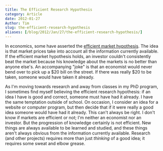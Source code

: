 ```yaml
---
title: The Efficient Research Hypothesis
category: Article
date: 2012-01-27
Author: Tim
slug: the-efficient-research-hypothesis
aliases: [/blog/2012/Jan/27/the-efficient-research-hypothesis/]
---
```


In economics, some have asserted the [efficient market hypothesis](http://en.wikipedia.org/wiki/Efficient_market_hypothesis). The idea is that market prices take into account all the information currently available. If the efficient market hypothesis holds, an investor couldn't consistently beat the market because his knowledge about the markets is no better than anyone else's. An accompanying "joke" is that an economist would never bend over to pick up a $20 bill on the street. If there was really $20 to be taken, someone would have taken it already.

As I'm moving towards research and away from classes in my PhD program, I sometimes find myself believing the efficient research hypothesis: if an idea I have is good and correct, someone must have had it already. I have the same temptation outside of school. On occasion, I consider an idea for a website or computer program, but then decide that if it were really a good idea someone would have had it already. This can't always be right. I don't know if markets are efficient or not; I'm neither an economist nor an investor. But the progression of knowledge certainly is not efficient. New things are always available to be learned and studied, and these things aren't always obvious from the information currently available. Research (and other projects) requires more than just _thinking_ of a good idea; it requires some sweat and elbow grease.
